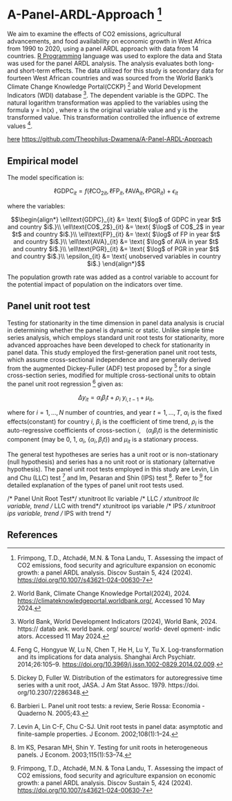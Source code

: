 # A-Panel-ARDL-Approach [^1]
We aim to examine the effects of CO2 emissions, agricultural advancements, and food availability on economic growth in West Africa from 1990 to 2020,  using a panel ARDL approach with data from 14 countries. [R Programming](Theophilus-Dwamena/A-Panel-ARDL-Approach/RCode) language was used to explore the data and Stata was used for the panel ARDL analysis. The analysis evaluates both long- and short-term effects. The data utilized for this study is secondary data for fourteen West African countries and was sourced from the World Bank’s Climate Change Knowledge Portal(CCKP) [^2] and World Development Indicators (WDI) database [^3]. The dependent variable is the GDPC. The natural logarithm transformation was applied to the variables using the formula y = ln(x) , where x is the original variable value and y is the transformed value. This transformation controlled the influence of extreme values [^4].

[here](myLib/README.md)
https://github.com/Theophilus-Dwamena/A-Panel-ARDL-Approach
## Empirical model
The model specification is: 
```math 
\ell\text{GDPC}_{it} = f(\ell\text{CO$_2$}_{it},\ell\text{FP}_{it},\ell\text{AVA}_{it},\ell\text{PGR}_{it})+\epsilon_{it}
```
where the variables:
```math
\begin{align*}
	\ell\text{GDPC}_{it} &= \text{ $\log$ of GDPC in year $t$ and country $i$.}\\
	\ell\text{CO$_2$}_{it} &= \text{ $\log$ of CO$_2$ in year $t$ and country $i$.}\\
	\ell\text{FP}_{it} &= \text{ $\log$ of FP in year $t$ and country $i$.}\\
	\ell\text{AVA}_{it} &= \text{ $\log$ of AVA in year $t$ and country $i$.}\\
	\ell\text{PGR}_{it} &= \text{ $\log$ of PGR in year $t$ and country $i$.}\\ 
	\epsilon_{it} &= \text{ unobserved variables in country $i$.}
\end{align*}
```
The population growth rate was added as a control variable to account for the potential impact of population on the indicators over time. 

## Panel unit root test
Testing for stationarity in the time dimension in panel data analysis is crucial in determining whether the panel is dynamic or static. Unlike simple time series analysis, which employs standard unit root tests for stationarity, more advanced approaches have been developed to check for stationarity in panel data. This study employed the first-generation panel unit root tests, which assume cross-sectional independence and are generally derived from the augmented Dickey-Fuller 
(ADF) test proposed by [^5] for a single cross-section series, modified for multiple cross-sectional units to obtain the panel unit root regression [^6] given as:
```math
\Delta y_{it} = \alpha_{i}\beta_{i}t + \rho_i \ y_{i,t-1} + \mu_{it},
```
where for $i=1,\ldots,N$ number of countries,  and year $t=1,\ldots,T$, $\alpha_i$ is the fixed effects(constant) for country $i$, $\beta_{i}$ is the coefficient of time trend, $\rho_i$ is the auto-regressive coefficients of cross-section $i$, $\ \ (\alpha_i\beta_{i}t)$ is the deterministic component (may be 0, 1, $\alpha_i$, $\{\alpha_i, \beta_{i}t\}$) and $\mu_{it}$ is a stationary process.

The general test hypotheses are series has a unit root or is non-stationary (null hypothesis) and series has a no unit root or is stationary (alternative hypothesis).  The panel unit root tests employed in this study are Levin, Lin and Chu (LLC) test [^7] and Im, Pesaran and Shin (IPS) test [^8]. Refer to [^1] for detailed explanation of the types of panel unit root tests used.


/* Panel Unit Root Test*/
xtunitroot llc variable            /* LLC */
xtunitroot llc variable, trend     /* LLC  with trend*/
xtunitroot ips variable            /* IPS */ 
xtunitroot ips variable, trend     /* IPS with trend */



## References
[^1]: Frimpong, T.D., Atchadé, M.N. & Tona Landu, T. Assessing the impact of CO2 emissions, food security and agriculture expansion on economic growth: a panel ARDL analysis. Discov Sustain 5, 424 (2024). https://doi.org/10.1007/s43621-024-00630-7
[^2]: World Bank, Climate Change Knowledge Portal(2024), 2024. https://climateknowledgeportal.worldbank.org/, Accessed 10 May 2024.
[^3]: World Bank, World Development Indicators (2024), World Bank, 2024. https:// datab ank. world bank. org/ source/ world- devel opment- indic 
ators. Accessed 11 May 2024.
[^4]: Feng C, Hongyue W, Lu N, Chen T, He H, Lu Y, Tu X. Log-transformation and its implications for data analysis. Shanghai Arch Psychiatr. 2014;26:105–9. https://doi.org/10.3969/j.issn.1002-0829.2014.02.009.
[^5]: Dickey D, Fuller W. Distribution of the estimators for autoregressive time series with a unit root, JASA. J Am Stat Assoc. 1979. https://doi. org/10.2307/2286348.
[^6]: Barbieri L. Panel unit root tests: a review, Serie Rossa: Economia - Quaderno N. 2005;43.
[^7]: Levin A, Lin C-F, Chu C-SJ. Unit root tests in panel data: asymptotic and finite-sample properties. J Econom. 2002;108(1):1–24.
[^8]: Im KS, Pesaran MH, Shin Y. Testing for unit roots in heterogeneous panels. J Econom. 2003;115(1):53–74.

